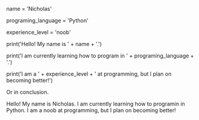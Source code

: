 
name = 'Nicholas'

programing_language = 'Python'

experience_level = 'noob'

print('Hello! My name is ' + name + '.')

print('I am currently learning how to program in ' + programing_language + '.')

print('I am a ' + experience_level + ' at programming, but I plan on becoming better!')

Or in conclusion. 

Hello! My name is Nicholas. I am currently learning how to programin in Python. I am a noob at programming, but I plan on becoming better!
